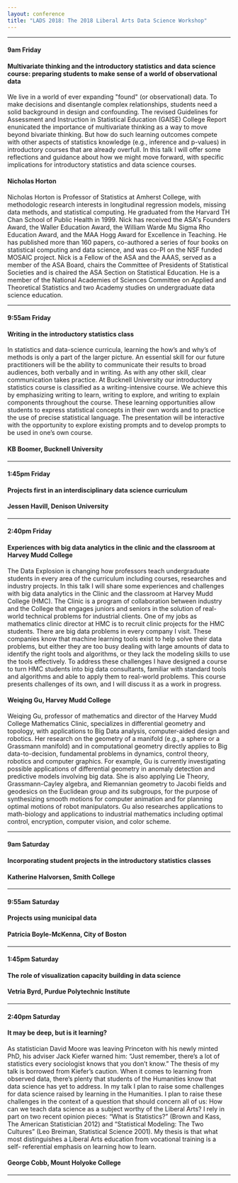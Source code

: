 ```yaml
---
layout: conference
title: "LADS 2018: The 2018 Liberal Arts Data Science Workshop"
---
```



****

#### 9am Friday
#### Multivariate thinking and the introductory statistics and data science course: preparing students to make sense of a world of observational data
<p>
We live in a world of ever expanding "found" (or observational) data. To make decisions and disentangle complex relationships, students need a solid background in design and confounding. The revised Guidelines for Assessment and Instruction in Statistical Education (GAISE) College Report enunicated the importance of multivariate thinking as a way to move beyond bivariate thinking. But how do such learning outcomes compete with other aspects of statistics knowledge (e.g., inference and p-values) in introductory courses that are already overfull. In this talk I will offer some reflections and guidance about how we might move forward, with specific implications for introductory statistics and data science courses.
</p>

#### Nicholas Horton
<p>
Nicholas Horton is Professor of Statistics at Amherst College, with methodologic research interests in longitudinal regression models, missing data methods, and statistical computing.  He graduated from the Harvard TH Chan School of Public Health in 1999.  Nick has received the ASA's Founders Award, the Waller Education Award,  the William Warde Mu Sigma Rho Education Award, and the MAA Hogg Award for Excellence in Teaching.  He has published more than 160 papers, co-authored a series of four books on statistical computing and data science, and was co-PI on the NSF funded MOSAIC project.  Nick is a Fellow of the ASA and the AAAS, served as a member of the ASA Board, chairs the Committee of Presidents of Statistical Societies and is chaired the ASA Section on Statistical Education.  He is a member of the National Academies of Sciences Committee on Applied and Theoretical Statistics and two Academy studies on undergraduate data science education.
</p>

----

#### 9:55am Friday
#### Writing in the introductory statistics class
<p>
In statistics and data-science curricula, learning the how’s and why’s of methods is only a part of the larger picture.  An essential skill for our future practitioners will be the ability to communicate their results to broad audiences, both verbally and in writing.  As with any other skill, clear communication takes practice.  At Bucknell University our introductory statistics course is classified as a writing-intensive course.  We achieve this by emphasizing writing to learn, writing to explore, and writing to explain components throughout the course.  These learning opportunities allow students to express statistical concepts in their own words and to practice the use of precise statistical language.  The presentation will be interactive with the opportunity to explore existing prompts and to develop prompts to be used in one’s own course.
</p>

#### KB Boomer, Bucknell University
<p>
</p>

----

#### 1:45pm Friday
#### Projects first in an interdisciplinary data science curriculum
<p>
</p>

#### Jessen Havill, Denison University
<p>
</p>

----

#### 2:40pm Friday
#### Experiences with big data analytics in the clinic and the classroom at Harvey Mudd College

<p>
The Data Explosion is changing how professors teach undergraduate students in every area of the curriculum including courses, researches and industry projects.   In this talk I will share some experiences and challenges with big data analytics in the Clinic and the classroom at Harvey Mudd College (HMC).  The Clinic is a program of collaboration between industry and the College that engages juniors and seniors in the solution of real-world technical problems for industrial clients.  One of my jobs as mathematics clinic director at HMC is to recruit clinic projects for the HMC students.  There are big data problems in every company I visit. These companies know that machine learning tools exist to help solve their data problems, but either they are too busy dealing with large amounts of data to identify the right tools and algorithms, or they lack the modeling skills to use the tools effectively. To address these challenges I have designed a course to turn HMC students into big data consultants, familiar with standard tools and algorithms and able to apply them to real-world problems. This course presents challenges of its own, and I will discuss it as a work in progress.
</p>

#### Weiqing Gu, Harvey Mudd College
<p>
Weiqing Gu, professor of mathematics and director of the Harvey Mudd College Mathematics Clinic, specializes in differential geometry and topology, with applications to Big Data analysis, computer-aided design and robotics. Her research on the geometry of a manifold (e.g., a sphere or a Grassmann manifold) and in computational geometry directly applies to Big data-to-decision, fundamental problems in dynamics, control theory, robotics and computer graphics. For example, Gu is currently investigating possible applications of differential geometry in anomaly detection and predictive models involving big data. She is also applying Lie Theory, Grassmann-Cayley algebra, and Riemannian geometry to Jacobi fields and geodesics on the Euclidean group and its subgroups, for the purpose of synthesizing smooth motions for computer animation and for planning optimal motions of robot manipulators. Gu also researches applications to math-biology and applications to industrial mathematics including optimal control, encryption, computer vision, and color scheme.
</p>

----

#### 9am Saturday
#### Incorporating student projects in the introductory statistics classes
<p>
</p>

#### Katherine Halvorsen, Smith College
<p>
</p>

----

#### 9:55am Saturday
#### Projects using municipal data
<p>
</p>

#### Patricia Boyle-McKenna, City of Boston
<p>
</p>

----

#### 1:45pm Saturday
#### The role of visualization capacity building in data science
<p>
</p>

#### Vetria Byrd, Purdue Polytechnic Institute
<p>
</p>

----

#### 2:40pm Saturday
#### It may be deep, but is it learning?
<p>
As statistician David Moore was leaving Princeton with his newly minted PhD, his
adviser Jack Kiefer warned him: “Just remember, there’s a lot of statistics every sociologist
knows that you don’t know.” The thesis of my talk is borrowed from Kiefer’s caution. When it
comes to learning from observed data, there’s plenty that students of the Humanities know
that data science has yet to address. In my talk I plan to raise some challenges for data science
raised by learning in the Humanities.
I plan to raise these challenges in the context of a question that should concern all of us:
How can we teach data science as a subject worthy of the Liberal Arts? I rely in part on two
recent opinion pieces: “What is Statistics?” (Brown and Kass, The American Statistician 2012)
and “Statistical Modeling: The Two Cultures” (Leo Breiman, Statistical Science 2001). My thesis
is that what most distinguishes a Liberal Arts education from vocational training is a self-
referential emphasis on learning how to learn.
</p>

#### George Cobb, Mount Holyoke College
<p>
</p>

----

